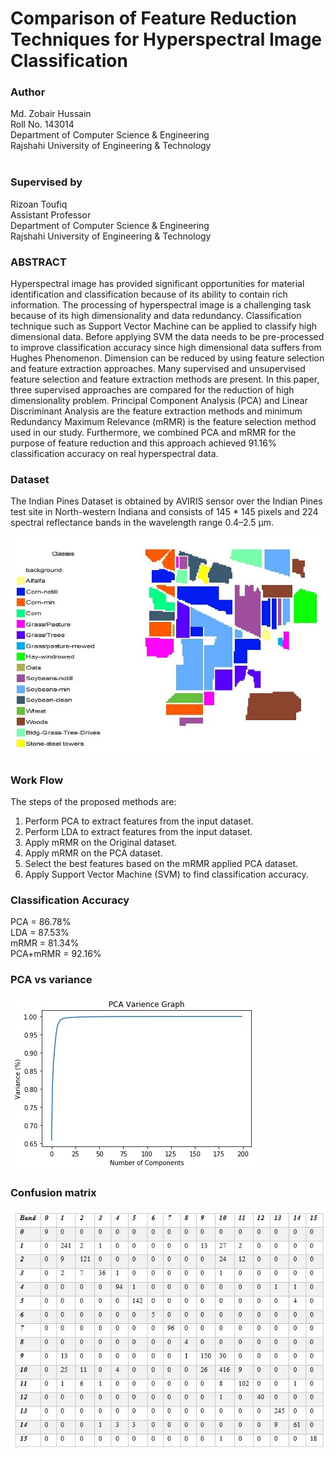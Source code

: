 # Comparison of Feature Reduction Techniques for Hyperspectral Image Classification
### Author<br/>
Md. Zobair Hussain <br/>
Roll No. 143014 <br/>
Department of Computer Science & Engineering<br/>
Rajshahi University of Engineering & Technology<br/>
<br/>
### Supervised by<br/>
Rizoan Toufiq<br/>
Assistant Professor<br/>
Department of Computer Science & Engineering<br/>
Rajshahi University of Engineering & Technology<br/>

### ABSTRACT
Hyperspectral image has provided significant opportunities for material identification and classification because of its ability to contain rich information. The processing of hyperspectral image is a challenging task because of its high dimensionality and data redundancy. Classification technique such as Support Vector Machine can be applied to classify high dimensional data. Before applying SVM the data needs to be pre-processed to improve classification accuracy since high dimensional data suffers from Hughes Phenomenon. Dimension can be reduced by using feature selection and feature extraction approaches. Many supervised and unsupervised feature selection and feature extraction methods are present. In this paper, three supervised approaches are compared for the reduction of high dimensionality problem. Principal Component Analysis (PCA) and Linear Discriminant Analysis are the feature extraction methods and minimum Redundancy Maximum Relevance (mRMR) is the feature selection method used in our study. Furthermore, we combined PCA and mRMR for the purpose of feature reduction and this approach achieved 91.16% classification accuracy on real hyperspectral data. 

### Dataset
The Indian Pines Dataset is obtained by AVIRIS sensor over the Indian Pines test site in North-western Indiana and consists of 145 * 145 pixels and 224 spectral reflectance bands in the wavelength range 0.4–2.5 μm. 

![image_ground_truth](image/GT.jpg)

### Work Flow
The steps of the proposed methods are:
1. Perform PCA to extract features from the input dataset.
2. Perform LDA to extract features from the input dataset.
3. Apply mRMR on the Original dataset.
4. Apply mRMR on the PCA dataset.
5. Select the best features based on the mRMR applied PCA dataset.
6. Apply Support Vector Machine (SVM) to find classification accuracy.

### Classification Accuracy<br/>
PCA =	86.78%<br/>
LDA =	87.53%<br/>
mRMR =	81.34%<br/>
PCA+mRMR =	92.16%<br/>
### PCA vs variance
![admin](image/pca_variance.jpg)
### Confusion matrix
![confufion matrix](image/cm.JPG)
